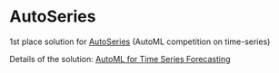 # AutoSeries
1st place solution for [AutoSeries](https://autodl.lri.fr/competitions/163) (AutoML competition on time-series)

Details of the solution: [AutoML for Time Series Forecasting](https://towardsdatascience.com/automl-for-time-series-forecasting-6caaf194d268)
